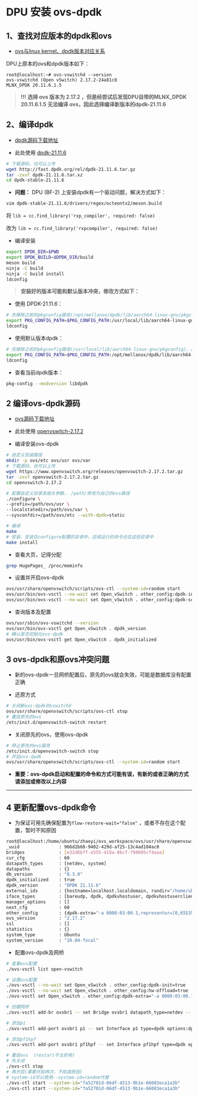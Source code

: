 # DPU 安装 ovs-dpdk

## 1、查找对应版本的dpdk和ovs

- [ovs与linux kernel、dpdk版本对应关系](https://docs.openvswitch.org/en/latest/faq/releases/)

DPU上原本的ovs和dpdk版本如下：

```textile
root@localhost:~# ovs-vswitchd --version
ovs-vswitchd (Open vSwitch) 2.17.2-24a81c8
MLNX_DPDK 20.11.6.1.5
```

> **!!!** **选择 ovs 版本为 2.17.2 ，但是经尝试后发现DPU自带的MLNX_DPDK 20.11.6.1.5 无法编译 ovs，因此选择编译新版本的dpdk-21.11.6**

## 2、编译dpdk

- [dpdk源码下载地址 ](http://fast.dpdk.org/rel/)

- 此处使用 [dpdk-21.11.6](http://fast.dpdk.org/rel/dpdk-21.11.6.tar.gz)

```bash
# 下载源码，也可以上传
wget http://fast.dpdk.org/rel/dpdk-21.11.6.tar.gz
tar -zxvf dpdk-21.11.6.tar.xz
cd dpdk-stable-21.11.6
```

- **问题：** DPU (BF-2) 上安装dpdk有一个驱动问题，解决方式如下：

```bash
vim dpdk-stable-21.11.6/drivers/regex/octeontx2/meson.build
```

将 `lib = cc.find_library('rxp_compiler', required: false)`  

改为 `lib = cc.find_library('rxpcompiler', required: false)`

- 编译安装

```bash
export DPDK_DIR=$PWD
export DPDK_BUILD=$DPDK_DIR/build
meson build
ninja -C build
ninja -C build install
ldconfig
```

> **安装好的版本可能和默认版本冲突，修改方式如下：**

- 使用 DPDK-21.11.6：

```bash
# 先移除之前的pkgconfig路径(/opt/mellanox/dpdk/lib/aarch64-linux-gnu/pkgconfig)，再导入当前的路径
export PKG_CONFIG_PATH=$PKG_CONFIG_PATH:/usr/local/lib/aarch64-linux-gnu/pkgconfig
ldconfig
```

- 使用默认版本dpdk：

```bash
# 先移除之前的pkgconfig路径(/usr/local/lib/aarch64-linux-gnu/pkgconfig)，再导入当前的路径
export PKG_CONFIG_PATH=$PKG_CONFIG_PATH:/opt/mellanox/dpdk/lib/aarch64-linux-gnu/pkgconfig
ldconfig
```

- 查看当前dpdk版本：

```bash
pkg-config --modversion libdpdk
```

## 2 编译ovs-dpdk源码

- [ovs源码下载地址](https://www.openvswitch.org/download/)

- 此处使用 [openvswitch-2.17.2](https://www.openvswitch.org/releases/openvswitch-2.17.2.tar.gz)

- 编译安装ovs-dpdk

```bash
# 自定义安装路径
mkdir -p ovs/etc ovs/usr ovs/var
# 下载源码，也可以上传
wget https://www.openvswitch.org/releases/openvswitch-2.17.2.tar.gz
tar -zxvf openvswitch-2.17.2.tar.gz
cd openvswitch-2.17.2

# 配置自定义目录及相关参数， /path/修改为自己的ovs路径
./configure \
--prefix=/path/ovs/usr \
--localstatedir=/path/ovs/var \
--sysconfdir=/path/ovs/etc --with-dpdk=static

# 编译
make
# 安装，安装在configure配置的目录中，后续运行的命令也在这些目录中
make install
```

- 查看大页，记得分配

```bash
grep HugePages_ /proc/meminfo
```

- 设置并开启ovs-dpdk

```bash
ovs/usr/share/openvswitch/scripts/ovs-ctl --system-id=random start
ovs/usr/bin/ovs-vsctl --no-wait set Open_vSwitch . other_config:dpdk-init=true
ovs/usr/bin/ovs-vsctl --no-wait set Open_vSwitch . other_config:dpdk-socket-mem=1024
```

- 查询版本及配置

```bash
ovs/usr/sbin/ovs-vswitchd --version
ovs/usr/bin/ovs-vsctl get Open_vSwitch . dpdk_version
# 确认是否初始化ovs-dpdk
ovs/usr/bin/ovs-vsctl get Open_vSwitch . dpdk_initialized
```

## 3 ovs-dpdk和原ovs冲突问题

- 新的ovs-dpdk一旦网桥配置后，原先的ovs就会失效，可能是数据库没有配置正确

- 还原方式

```bash
# 关闭新ovs-dpdk的vswitchd
ovs/usr/share/openvswitch/scripts/ovs-ctl stop
# 重启原先的ovs
/etc/init.d/openvswitch-switch restart
```

- 关闭原先的ovs，使用ovs-dpdk

```bash
# 停止原先的ovs服务
/etc/init.d/openvswitch-switch stop
# 开启ovs-dpdk
ovs/usr/share/openvswitch/scripts/ovs-ctl --system-id=random start
```

- **重要：ovs-dpdk启动和配置的命令和方式可能有误，有新的或者正确的方式请添加或修改以上内容**

---

## 4 更新配置ovs-dpdk命令

- 为保证可用先确保配置为`flow-restore-wait="false"` ，或者不存在这个配置，暂时不知原因
  

```bash
root@localhost:/home/ubuntu/zhaoyi/ovs_workspace/ovs/usr/share/openvswitch/scripts# ../../../bin/ovs-vsctl list open-vswitch
_uuid               : 966d2b68-9402-429d-af25-13c4ad104ac0
bridges             : [e32d6bff-e555-419a-86cf-798095cf4aaa]
cur_cfg             : 60
datapath_types      : [netdev, system]
datapaths           : {}
db_version          : "8.3.0"
dpdk_initialized    : true
dpdk_version        : "DPDK 21.11.6"
external_ids        : {hostname=localhost.localdomain, rundir="/home/ubuntu/zhaoyi/ovs_workspace/ovs/var/run/openvswitch", system-id="fa52701d-06df-4513-9b1e-66083eca1a3b"}
iface_types         : [bareudp, dpdk, dpdkvhostuser, dpdkvhostuserclient, erspan, geneve, gre, gtpu, internal, ip6erspan, ip6gre, lisp, patch, stt, system, tap, vxlan]
manager_options     : []
next_cfg            : 60
other_config        : {dpdk-extra="-a 0000:03:00.1,representor=[0,65535],dv_flow_en=1,dv_xmeta_en=1,sys_mem_en=1", dpdk-init="true", dpdk-socket-mem="1024", flow-restore-wait="false", hw-offload="true"}
ovs_version         : "2.17.2"
ssl                 : []
statistics          : {}
system_type         : Ubuntu
system_version      : "20.04-focal"
```

- 配置ovs-dpdk及网桥
  

```bash
# 查看ovs配置
./ovs-vsctl list open-vswitch

# 设置ovs配置
./ovs-vsctl --no-wait set Open_vSwitch . other_config:dpdk-init=true
./ovs-vsctl --no-wait set Open_vSwitch . other_config:hw-offload=true
./ovs-vsctl set Open_vSwitch . other_config:dpdk-extra="-a 0000:03:00.1,representor=[0,65535],dv_flow_en=1,dv_xmeta_en=1,sys_mem_en=1"

# 创建网桥
./ovs-vsctl add-br ovsbr1 -- set Bridge ovsbr1 datapath_type=netdev -- br-set-external-id ovsbr1 bridge-id ovsbr1 -- set bridge ovsbr1 fail-mode=standalone

# 添加p1
./ovs-vsctl add-port ovsbr1 p1 -- set Interface p1 type=dpdk options:dpdk-devargs=0000:03:00.1

# 添加pf1hpf
./ovs-vsctl add-port ovsbr1 pf1hpf -- set Interface pf1hpf type=dpdk options:dpdk-devargs=0000:03:00.1,representor=[65535]

# 重启ovs  (restart不太好用)
# 先关闭
./ovs-ctl stop
# 再开启(需要开启两次，不知道原因)
# system-id可以使用--system-id=random代替
./ovs-ctl start --system-id="fa52701d-06df-4513-9b1e-66083eca1a3b"
./ovs-ctl start --system-id="fa52701d-06df-4513-9b1e-66083eca1a3b"
```